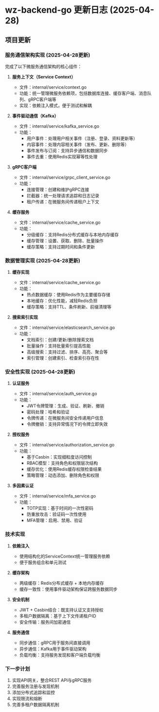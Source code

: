 # wz-backend-go 更新日志 (2025-04-28)

## 项目更新

### 服务通信架构实现 (2025-04-28更新)

完成了以下微服务通信架构的核心组件：

1. **服务上下文（Service Context）**
   - 文件：internal/service/context.go
   - 功能：统一管理微服务依赖项，包括数据库连接、缓存客户端、消息队列、gRPC客户端等
   - 实现：依赖注入模式，便于测试和解耦

2. **事件驱动通信（Kafka）**
   - 文件：internal/service/kafka_service.go
   - 功能：
     - 用户事件：处理用户相关事件（注册、登录、资料更新等）
     - 内容事件：处理内容相关事件（发布、更新、删除等）
     - 事件发布与订阅：支持异步通信和数据同步
     - 事件去重：使用Redis实现幂等性处理

3. **gRPC客户端**
   - 文件：internal/service/grpc_client_service.go
   - 功能：
     - 连接管理：创建和维护gRPC连接
     - 拦截器：统一处理请求追踪和日志记录
     - 租户传递：在微服务间传递租户上下文

4. **缓存服务**
   - 文件：internal/service/cache_service.go
   - 功能：
     - 分级缓存：支持Redis分布式缓存与本地内存缓存
     - 缓存管理：设置、获取、删除、批量操作
     - 缓存策略：支持过期时间和条件更新

### 数据管理实现 (2025-04-28更新)

1. **缓存实现**
   - 文件：internal/service/cache_service.go
   - 功能：
     - 热点数据缓存：使用Redis作为主要缓存存储
     - 本地缓存：优化性能，减轻Redis负担
     - 缓存策略：支持TTL、条件刷新、前缀清理等

2. **搜索索引实现**
   - 文件：internal/service/elasticsearch_service.go
   - 功能：
     - 文档索引：创建/更新/删除搜索文档
     - 批量操作：支持批量索引提高性能
     - 高级搜索：支持过滤、排序、高亮、聚合等
     - 索引管理：创建索引、检查索引存在性

### 安全性实现 (2025-04-28更新)

1. **认证服务**
   - 文件：internal/service/auth_service.go
   - 功能：
     - JWT令牌管理：生成、验证、刷新、撤销
     - 密码处理：哈希和验证
     - 令牌传递：在微服务间安全传递用户信息
     - 令牌撤销：支持异常情况下的令牌立即失效

2. **授权服务**
   - 文件：internal/service/authorization_service.go
   - 功能：
     - 基于Casbin：实现细粒度访问控制
     - RBAC模型：支持角色和权限层次结构
     - 缓存优化：使用Redis缓存权限检查结果
     - 策略管理：动态添加、删除角色和权限

3. **多因素认证**
   - 文件：internal/service/mfa_service.go
   - 功能：
     - TOTP实现：基于时间的一次性密码
     - 防重放攻击：验证码一次性使用
     - MFA管理：启用、禁用、验证

### 技术实现

1. **依赖注入**
   - 使用结构化的ServiceContext统一管理服务依赖
   - 便于服务组合和单元测试

2. **缓存架构**
   - 两级缓存：Redis分布式缓存 + 本地内存缓存
   - 缓存一致性：使用事件驱动架构保证跨服务数据同步

3. **安全机制**
   - JWT + Casbin结合：既支持认证又支持授权
   - 多租户数据隔离：基于上下文传递租户ID
   - 安全传输：服务间加密通信

4. **服务通信**
   - 同步通信：gRPC用于服务间直接调用
   - 异步通信：Kafka用于事件驱动架构
   - 负载均衡：支持服务发现和客户端负载均衡

### 下一步计划

1. 实现API网关，整合REST API与gRPC服务
2. 完善服务注册与发现机制
3. 添加分布式追踪和监控
4. 实现限流和熔断
5. 完善多租户数据隔离机制
